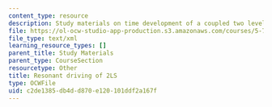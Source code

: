 ```yaml
---
content_type: resource
description: Study materials on time development of a coupled two level system.
file: https://ol-ocw-studio-app-production.s3.amazonaws.com/courses/5-74-introductory-quantum-mechanics-ii-spring-2009/c2de1385db4dd870e120101ddf2a167f_MIT5_74s09_study02.xmcd
file_type: text/xml
learning_resource_types: []
parent_title: Study Materials
parent_type: CourseSection
resourcetype: Other
title: Resonant driving of 2LS
type: OCWFile
uid: c2de1385-db4d-d870-e120-101ddf2a167f
---
```

